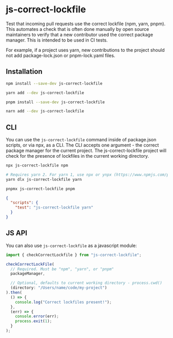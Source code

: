 # js-correct-lockfile

Test that incoming pull requests use the correct lockfile (npm, yarn, pnpm). This automates a check that is often done manually by open source maintainers to verify that a new contributor used the correct package manager. This is intended to be used in CI tests.

For example, if a project uses yarn, new contributions to the project should not add package-lock.json or pnpm-lock.yaml files.

## Installation

```sh
npm install --save-dev js-correct-lockfile

yarn add --dev js-correct-lockfile

pnpm install --save-dev js-correct-lockfile

narn add --dev js-correct-lockfile
```

## CLI

You can use the `js-correct-lockfile` command inside of package.json scripts, or via npx, as a CLI. The CLI accepts one argument - the correct package manager for the current project. The js-correct-lockfile project will check for the presence of lockfiles in the current working directory.

```sh
npx js-correct-lockfile npm

# Requires yarn 2. For yarn 1, use npx or ynpx (https://www.npmjs.com/package/ynpx)
yarn dlx js-correct-lockfile yarn

pnpmx js-correct-lockfile pnpm
```

```json
{
  "scripts": {
    "test": "js-correct-lockfile yarn"
  }
}
```

## JS API

You can also use `js-correct-lockfile` as a javascript module:

```js
import { checkCorrectLockfile } from "js-correct-lockfile";

checkCorrectLockFile(
  // Required. Must be "npm", "yarn", or "pnpm"
  packageManager,

  // Optional, defaults to current working directory - process.cwd()
  (directory: "/Users/name/code/my-project")
).then(
  () => {
    console.log("Correct lockfiles present!");
  },
  (err) => {
    console.error(err);
    process.exit(1);
  }
);
```
